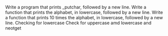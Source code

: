Write a program that prints _putchar, followed by a new line. 
Write a function that prints the alphabet, in lowercase, followed by a new line. 
 Write a function that prints 10 times the alphabet, in lowercase, followed by a new line. 
 Checking for lowercase
Check for uppercase amd lowercase and neotget


